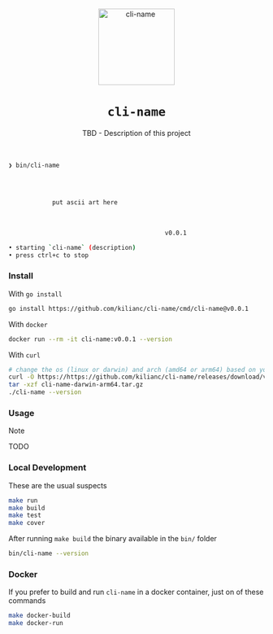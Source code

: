 <!-- markdownlint-disable MD041 MD033 -->

<p align="center">
  <br>
  <img src="https://github.com/kilianc/base-golang-cli/assets/385716/a04a114e-6f17-4160-a768-43291f3639de" alt="cli-name" width="150">
</p>

<p>
  <h1 align="center"><code>cli-name</code> </h1>
</p>

<p align="center">
  TBD - Description of this project
  <br><br><br>
</p>

```sh
❯ bin/cli-name

                                          
                                          
                                          
            put ascii art here            
                                          
                                          
                                          
                                           v0.0.1

• starting `cli-name` (description)
• press ctrl+c to stop
````

### Install

With `go install`

```sh
go install https://github.com/kilianc/cli-name/cmd/cli-name@v0.0.1
```

With `docker`

```sh
docker run --rm -it cli-name:v0.0.1 --version
```

With `curl`

```sh
# change the os (linux or darwin) and arch (amd64 or arm64) based on your machine
curl -O https://https://github.com/kilianc/cli-name/releases/download/v0.0.1/cli-name-darwin-arm64.tar.gz
tar -xzf cli-name-darwin-arm64.tar.gz
./cli-name --version
```

### Usage

> [!NOTE]
> TODO

### Local Development

These are the usual suspects

```sh
make run
make build
make test
make cover
```

After running `make build` the binary available in the `bin/` folder

```sh
bin/cli-name --version
```

### Docker

If you prefer to build and run `cli-name` in a docker container, just on of these commands

````sh
make docker-build
make docker-run
````
